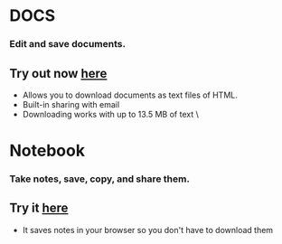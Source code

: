 # DOCS
### Edit and save documents.
## Try out now [here](https://lb123658.github.io/docs)
* Allows you to download documents as text files of HTML.
* Built-in sharing with email
* Downloading works with up to 13.5 MB of text
\
# Notebook
### Take notes, save, copy, and share them.
## Try it [here](https://lb123658.github.io/docs/note)
* It saves notes in your browser so you don't have to download them
